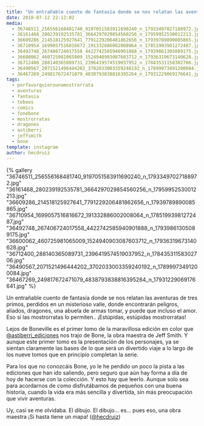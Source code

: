 ```yaml
---
title: "Un entrañable cuento de fantasía donde se nos relatan las aventuras de tres primos"
date: 2018-07-12 22:12:02
media: 
  - 36746511_256556168481740_9197051583911690240_n_17933497027188972.jpg
  - 36161468_280239192535781_3664297029854560256_n_17959952530012213.jpg
  - 36609286_214518125927641_7791229206481862656_n_17939789890085865.jpg
  - 36710954_1699057516816672_191332886002008064_n_17851993981272487.jpg
  - 36492748_267406724017558_4422742585940901888_n_17939861305089175.jpg
  - 36600062_460725981065009_1524940903087603712_n_17936319673140628.jpg
  - 36712400_288140365089731_2396419574519037952_n_17843531158302706.jpg
  - 36490567_2071521496444202_3702033003359240192_n_17899973491200084.jpg
  - 36467269_249817672471079_4838793838816395264_n_17931229069176641.jpg
tags: 
  - porfavorquierounamostrorrata
  - aventuras
  - fantasia
  - tebeos
  - comics
  - fonebone
  - mostrorratas
  - dragones
  - astiberri
  - jeffsmith
  - bone
template: instagram
author: hecdruiz
---
```


{% gallery "36746511_256556168481740_9197051583911690240_n_17933497027188972.jpg" "36161468_280239192535781_3664297029854560256_n_17959952530012213.jpg" "36609286_214518125927641_7791229206481862656_n_17939789890085865.jpg" "36710954_1699057516816672_191332886002008064_n_17851993981272487.jpg" "36492748_267406724017558_4422742585940901888_n_17939861305089175.jpg" "36600062_460725981065009_1524940903087603712_n_17936319673140628.jpg" "36712400_288140365089731_2396419574519037952_n_17843531158302706.jpg" "36490567_2071521496444202_3702033003359240192_n_17899973491200084.jpg" "36467269_249817672471079_4838793838816395264_n_17931229069176641.jpg" %}

Un entrañable cuento de fantasía donde se nos relatan las aventuras de tres primos, perdidos en un misterioso valle, donde encontrarán peligros, aliados, dragones, una abuela de armas tomar, y puede que incluso el amor. Eso si las mostrorratas lo permiten.. ¡Estúpidas, estúpidas mostrorratas!

Lejos de Boneville es el primer tomo de la maravillosa edición en color que [@astiberri_ediciones](https://instagram.com/astiberri_ediciones) nos trajo de Bone, la obra maestra de Jeff Smith. Y aunque este primer tomo es la presentación de los personajes, ya se sientan claramente las bases de lo que será un divertido viaje a lo largo de los nueve tomos que en principio completan la serie.

Para los que no conozcáis Bone, yo le he perdido un poco la pista a las ediciones que han ido saliendo, pero seguro que aún hay forma a día de hoy de hacerse con la colección. Y esto hay que leerlo. Aunque solo sea para acordarnos de como disfrutábamos de pequeños con una buena historia, cuando la vida era más sencilla y divertida, sin más preocupación que vivir aventuras.

Uy, casi se me olvidaba. El dibujo. El dibujo... es... pues eso, una obra maestra ¡Si hasta tiene un mapa! ([@hecdruiz](https://instagram.com/hecdruiz))
